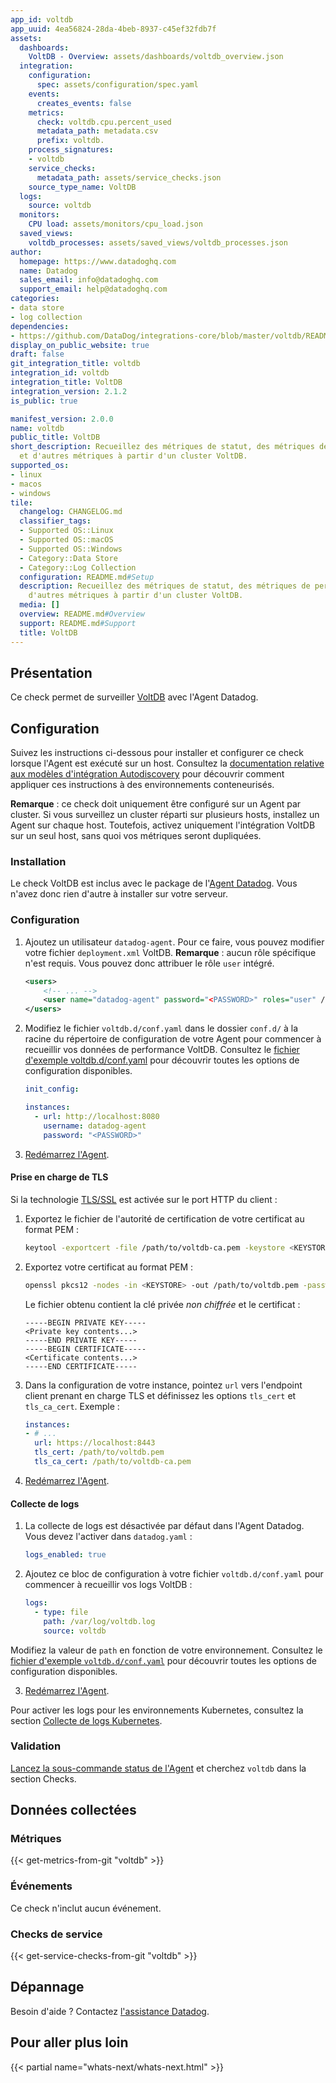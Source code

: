 ```yaml
---
app_id: voltdb
app_uuid: 4ea56824-28da-4beb-8937-c45ef32fdb7f
assets:
  dashboards:
    VoltDB - Overview: assets/dashboards/voltdb_overview.json
  integration:
    configuration:
      spec: assets/configuration/spec.yaml
    events:
      creates_events: false
    metrics:
      check: voltdb.cpu.percent_used
      metadata_path: metadata.csv
      prefix: voltdb.
    process_signatures:
    - voltdb
    service_checks:
      metadata_path: assets/service_checks.json
    source_type_name: VoltDB
  logs:
    source: voltdb
  monitors:
    CPU load: assets/monitors/cpu_load.json
  saved_views:
    voltdb_processes: assets/saved_views/voltdb_processes.json
author:
  homepage: https://www.datadoghq.com
  name: Datadog
  sales_email: info@datadoghq.com
  support_email: help@datadoghq.com
categories:
- data store
- log collection
dependencies:
- https://github.com/DataDog/integrations-core/blob/master/voltdb/README.md
display_on_public_website: true
draft: false
git_integration_title: voltdb
integration_id: voltdb
integration_title: VoltDB
integration_version: 2.1.2
is_public: true

manifest_version: 2.0.0
name: voltdb
public_title: VoltDB
short_description: Recueillez des métriques de statut, des métriques de performance
  et d'autres métriques à partir d'un cluster VoltDB.
supported_os:
- linux
- macos
- windows
tile:
  changelog: CHANGELOG.md
  classifier_tags:
  - Supported OS::Linux
  - Supported OS::macOS
  - Supported OS::Windows
  - Category::Data Store
  - Category::Log Collection
  configuration: README.md#Setup
  description: Recueillez des métriques de statut, des métriques de performance et
    d'autres métriques à partir d'un cluster VoltDB.
  media: []
  overview: README.md#Overview
  support: README.md#Support
  title: VoltDB
---
```




## Présentation

Ce check permet de surveiller [VoltDB][1] avec l'Agent Datadog.

## Configuration

Suivez les instructions ci-dessous pour installer et configurer ce check lorsque l'Agent est exécuté sur un host. Consultez la [documentation relative aux modèles d'intégration Autodiscovery][2] pour découvrir comment appliquer ces instructions à des environnements conteneurisés.

**Remarque** : ce check doit uniquement être configuré sur un Agent par cluster. Si vous surveillez un cluster réparti sur plusieurs hosts, installez un Agent sur chaque host. Toutefois, activez uniquement l'intégration VoltDB sur un seul host, sans quoi vos métriques seront dupliquées.

### Installation

Le check VoltDB est inclus avec le package de l'[Agent Datadog][3].
Vous n'avez donc rien d'autre à installer sur votre serveur.

### Configuration

1. Ajoutez un utilisateur `datadog-agent`. Pour ce faire, vous pouvez modifier votre fichier `deployment.xml` VoltDB. **Remarque** : aucun rôle spécifique n'est requis. Vous pouvez donc attribuer le rôle `user` intégré.

    ```xml
    <users>
        <!-- ... -->
        <user name="datadog-agent" password="<PASSWORD>" roles="user" />
    </users>
    ```

2. Modifiez le fichier `voltdb.d/conf.yaml` dans le dossier `conf.d/` à la racine du répertoire de configuration de votre Agent pour commencer à recueillir vos données de performance VoltDB. Consultez le [fichier d'exemple voltdb.d/conf.yaml][4] pour découvrir toutes les options de configuration disponibles.

    ```yaml
    init_config:

    instances:
      - url: http://localhost:8080
        username: datadog-agent
        password: "<PASSWORD>"
    ```

3. [Redémarrez l'Agent][5].

#### Prise en charge de TLS

Si la technologie [TLS/SSL][6] est activée sur le port HTTP du client :

1. Exportez le fichier de l'autorité de certification de votre certificat au format PEM :

    ```bash
    keytool -exportcert -file /path/to/voltdb-ca.pem -keystore <KEYSTORE> -storepass <PASSWORD> -alias voltdb -rfc
    ```

1. Exportez votre certificat au format PEM :

    ```bash
    openssl pkcs12 -nodes -in <KEYSTORE> -out /path/to/voltdb.pem -password pass:<PASSWORD>
    ```

    Le fichier obtenu contient la clé privée _non chiffrée_ et le certificat :

    ```
    -----BEGIN PRIVATE KEY-----
    <Private key contents...>
    -----END PRIVATE KEY-----
    -----BEGIN CERTIFICATE-----
    <Certificate contents...>
    -----END CERTIFICATE-----
    ```

2. Dans la configuration de votre instance, pointez `url` vers l'endpoint client prenant en charge TLS et définissez les options `tls_cert` et `tls_ca_cert`. Exemple :

    ```yaml
    instances:
    - # ...
      url: https://localhost:8443
      tls_cert: /path/to/voltdb.pem
      tls_ca_cert: /path/to/voltdb-ca.pem
    ```

3. [Redémarrez l'Agent][5].

#### Collecte de logs

1. La collecte de logs est désactivée par défaut dans l'Agent Datadog. Vous devez l'activer dans `datadog.yaml` :

    ```yaml
    logs_enabled: true
    ```

2. Ajoutez ce bloc de configuration à votre fichier `voltdb.d/conf.yaml` pour commencer à recueillir vos logs VoltDB :

    ```yaml
    logs:
      - type: file
        path: /var/log/voltdb.log
        source: voltdb
    ```

  Modifiez la valeur de `path` en fonction de votre environnement. Consultez le [fichier d'exemple `voltdb.d/conf.yaml`][4] pour découvrir toutes les options de configuration disponibles.

  3. [Redémarrez l'Agent][5].

  Pour activer les logs pour les environnements Kubernetes, consultez la section [Collecte de logs Kubernetes][7].

### Validation

[Lancez la sous-commande status de l'Agent][8] et cherchez `voltdb` dans la section Checks.

## Données collectées

### Métriques
{{< get-metrics-from-git "voltdb" >}}


### Événements

Ce check n'inclut aucun événement.

### Checks de service
{{< get-service-checks-from-git "voltdb" >}}


## Dépannage

Besoin d'aide ? Contactez [l'assistance Datadog][11].

## Pour aller plus loin

{{< partial name="whats-next/whats-next.html" >}}

[1]: https://voltdb.com
[2]: https://docs.datadoghq.com/fr/agent/kubernetes/integrations/
[3]: https://app.datadoghq.com/account/settings#agent
[4]: https://github.com/DataDog/integrations-core/blob/master/voltdb/datadog_checks/voltdb/data/conf.yaml.example
[5]: https://docs.datadoghq.com/fr/agent/guide/agent-commands/#start-stop-and-restart-the-agent
[6]: https://docs.voltdb.com/UsingVoltDB/SecuritySSL.php
[7]: https://docs.datadoghq.com/fr/agent/kubernetes/log/
[8]: https://docs.datadoghq.com/fr/agent/guide/agent-commands/#agent-status-and-information
[9]: https://github.com/DataDog/integrations-core/blob/master/voltdb/metadata.csv
[10]: https://github.com/DataDog/integrations-core/blob/master/voltdb/assets/service_checks.json
[11]: https://docs.datadoghq.com/fr/help/
